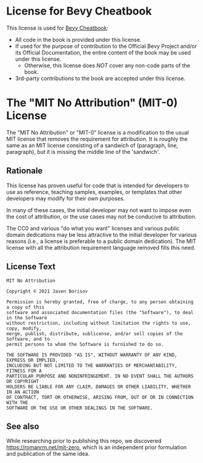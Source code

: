 # License for Bevy Cheatbook

This license is used for [Bevy Cheatbook](https://bevy-cheatbook.github.io):

 - All code in the book is provided under this license.
 - If used for the purpose of contribution to the Official Bevy Project
 and/or its Official Documentation, the entire content of the book may be used
 under this license.
   - Otherwise, this license does *NOT* cover any non-code parts of the book.
 - 3rd-party contributions to the book are accepted under this license.

# The "MIT No Attribution" (MIT-0) License

The "MIT No Attribution" or "MIT-0" license is a modification to the
usual MIT license that removes the requirement for attribution. It is
roughly the same as an MIT license consisting of a sandwich of
(paragraph, line, paragraph), but it is missing the middle line of the
'sandwich'.

## Rationale

This license has proven useful for code that is intended for
developers to use as reference, teaching samples, examples, or
templates that other developers may modify for their own purposes.

In many of these cases, the initial developer may not want to impose
even the cost of attribution, or the use cases may not be conducive to
attribution.

The CC0 and various "do what you want" licenses and various public
domain dedications may be less attractive to the initial developer for
various reasons (i.e., a license is preferable to a public domain
dedication).  The MIT license with all the attribution requirement
language removed fills this need.

## License Text


```
MIT No Attribution

Copyright © 2021 Jasen Borisov

Permission is hereby granted, free of charge, to any person obtaining a copy of this
software and associated documentation files (the "Software"), to deal in the Software
without restriction, including without limitation the rights to use, copy, modify,
merge, publish, distribute, sublicense, and/or sell copies of the Software, and to
permit persons to whom the Software is furnished to do so.

THE SOFTWARE IS PROVIDED "AS IS", WITHOUT WARRANTY OF ANY KIND, EXPRESS OR IMPLIED,
INCLUDING BUT NOT LIMITED TO THE WARRANTIES OF MERCHANTABILITY, FITNESS FOR A
PARTICULAR PURPOSE AND NONINFRINGEMENT. IN NO EVENT SHALL THE AUTHORS OR COPYRIGHT
HOLDERS BE LIABLE FOR ANY CLAIM, DAMAGES OR OTHER LIABILITY, WHETHER IN AN ACTION
OF CONTRACT, TORT OR OTHERWISE, ARISING FROM, OUT OF OR IN CONNECTION WITH THE
SOFTWARE OR THE USE OR OTHER DEALINGS IN THE SOFTWARE.
```

## See also

While researching prior to publishing this repo, we discovered
<https://romanrm.net/mit-zero>, which is an independent prior
formulation and publication of the same idea.
